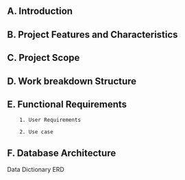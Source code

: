 ## A. Introduction

## B. Project Features and Characteristics

## C. Project Scope

## D. Work breakdown Structure

## E. Functional Requirements

        1. User Requirements

        2. Use case

## F. Database Architecture

Data Dictionary
 ERD
 

